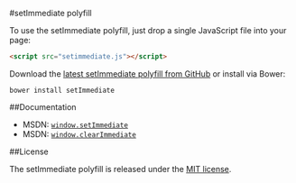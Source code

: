 #setImmediate polyfill

To use the setImmediate polyfill, just drop a single JavaScript file into your page:
```html
<script src="setimmediate.js"></script>
```
Download the [latest setImmediate polyfill from GitHub](https://raw.githubusercontent.com/Octane/setImmediate/master/setimmediate.js) or install via Bower:
```shell
bower install setImmediate
```

##Documentation

 - MSDN: [`window.setImmediate`](http://msdn.microsoft.com/en-us/library/ie/hh773176(v=vs.85).aspx)
 - MSDN: [`window.clearImmediate`](http://msdn.microsoft.com/en-us/library/ie/hh924825(v=vs.85).aspx)

##License

The setImmediate polyfill is released under the [MIT license](https://github.com/Octane/setImmediate/blob/master/LICENSE).
